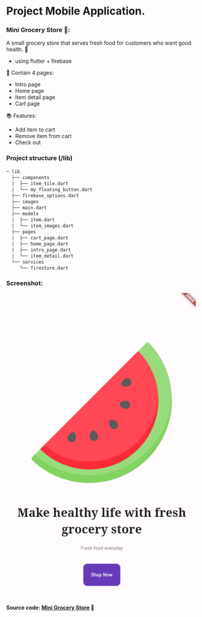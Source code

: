 # Project Mobile Application.

### Mini Grocery Store 🍉:
A small grocery store that serves fresh food for customers who want good health. 💪
- using flutter + firebase

🎏 Contain 4 pages:
- Intro page
- Home page
- Item detail page
- Cart page

📚 Features:
- Add item to cart
- Remove item from cart
- Check out

### Project structure (/lib)
```
─ lib
  ├── components
  |  ├── item_tile.dart
  |  └── my_floating_button.dart
  ├── firebase_options.dart
  ├── images
  ├── main.dart
  ├── models
  |  ├── item.dart
  |  └── item_images.dart
  ├── pages 
  |  ├── cart_page.dart
  |  ├── home_page.dart
  |  ├── intro_page.dart
  |  └── item_detail.dart
  └── services
     └── firestore.dart
```

### Screenshot:
![image](https://github.com/alohadancemeow/mini_grocery_store/blob/929288632db24ac00428bf9c1c0cadc5799a2101/lib/images/Screenshot%202024-02-27%20165345.png)

#### Source code: [Mini Grocery Store](https://github.com/alohadancemeow/mini_grocery_store.git) 🚀
